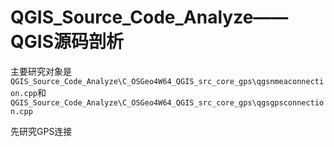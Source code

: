 # QGIS_Source_Code_Analyze——QGIS源码剖析
主要研究对象是`QGIS_Source_Code_Analyze\C_OSGeo4W64_QGIS_src_core_gps\qgsnmeaconnection.cpp`和`QGIS_Source_Code_Analyze\C_OSGeo4W64_QGIS_src_core_gps\qgsgpsconnection.cpp`

先研究GPS连接